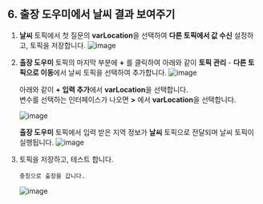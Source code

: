 ## 6. 출장 도우미에서 날씨 결과 보여주기

1. **날씨** 토픽에서 첫 질문의 **varLocation**을 선택하여 **다른 토픽에서 값 수신** 설정하고, 토픽을 저장합니다.
   ![image](https://github.com/user-attachments/assets/b0c936fc-58ae-464a-93fb-adcf2e15d41f)

2. **출장 도우미** 토픽의 마지막 부분에 **+** 를 클릭하여 아래와 같이 **토픽 관리** - **다른 토픽으로 이동**에서 날씨 토픽을 선택하여 추가합니다.
   ![image](https://github.com/user-attachments/assets/b4c4b010-0cdf-4dea-9452-fb80a92cb584)

   아래와 같이 **+ 입력 추가**에서 **varLocation**을 선택합니다.</br>
   변수를 선택하는 인터페이스가 나오면 **>** 에서 **varLocation**을 선택합니다.

   ![image](https://github.com/user-attachments/assets/36e9f448-f86e-4e96-ad26-e3d78da42a4f)

   **출장 도우미** 토픽에서 입력 받은 지역 정보가 **날씨** 토픽으로 전달되며 날씨 토픽이 실행됩니다.
   ![image](https://github.com/user-attachments/assets/fb4851e6-ce69-4e69-95e6-0c78e547ce87)

3. 토픽을 저장하고, 테스트 합니다.
   ```
   충칭으로 출장을 갑니다.
   ```
   ![image](https://github.com/user-attachments/assets/c2863594-d68f-4eae-8ac7-44995eb4a906)

   
